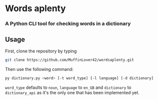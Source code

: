 # Words aplenty
### A Python CLI tool for checking words in a dictionary

## Usage
First, clone the repository by typing
```bash
git clone https://github.com/MuffinLover42/wordsaplenty.git
```
Then use the following command:
```bash
py dictionary.py <word> [-t word_type] [-l language] [-d dictionary]
```
`word_type` defaults to `noun`, `language` to `en_GB` and `dictionary` to `dictionary_api` as it's the only one that has been implemented yet.

